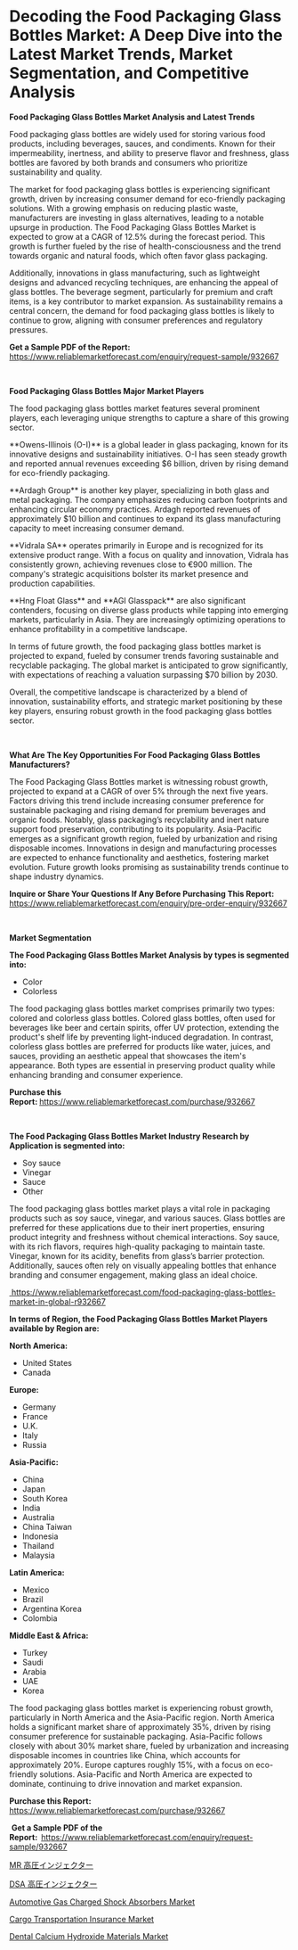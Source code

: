 <p><h1>Decoding the Food Packaging Glass Bottles Market: A Deep Dive into the Latest Market Trends, Market Segmentation, and Competitive Analysis</h1></p><p><strong>Food Packaging Glass Bottles Market Analysis and Latest Trends</strong></p>
<p><p>Food packaging glass bottles are widely used for storing various food products, including beverages, sauces, and condiments. Known for their impermeability, inertness, and ability to preserve flavor and freshness, glass bottles are favored by both brands and consumers who prioritize sustainability and quality.</p><p>The market for food packaging glass bottles is experiencing significant growth, driven by increasing consumer demand for eco-friendly packaging solutions. With a growing emphasis on reducing plastic waste, manufacturers are investing in glass alternatives, leading to a notable upsurge in production. The Food Packaging Glass Bottles Market is expected to grow at a CAGR of 12.5% during the forecast period. This growth is further fueled by the rise of health-consciousness and the trend towards organic and natural foods, which often favor glass packaging.</p><p>Additionally, innovations in glass manufacturing, such as lightweight designs and advanced recycling techniques, are enhancing the appeal of glass bottles. The beverage segment, particularly for premium and craft items, is a key contributor to market expansion. As sustainability remains a central concern, the demand for food packaging glass bottles is likely to continue to grow, aligning with consumer preferences and regulatory pressures.</p></p>
<p><strong>Get a Sample PDF of the Report:&nbsp;</strong> <a href="https://www.reliablemarketforecast.com/enquiry/request-sample/932667">https://www.reliablemarketforecast.com/enquiry/request-sample/932667</a></p>
<p>&nbsp;</p>
<p><strong>Food Packaging Glass Bottles Major Market Players</strong></p>
<p><p>The food packaging glass bottles market features several prominent players, each leveraging unique strengths to capture a share of this growing sector. </p><p>**Owens-Illinois (O-I)** is a global leader in glass packaging, known for its innovative designs and sustainability initiatives. O-I has seen steady growth and reported annual revenues exceeding $6 billion, driven by rising demand for eco-friendly packaging.</p><p>**Ardagh Group** is another key player, specializing in both glass and metal packaging. The company emphasizes reducing carbon footprints and enhancing circular economy practices. Ardagh reported revenues of approximately $10 billion and continues to expand its glass manufacturing capacity to meet increasing consumer demand.</p><p>**Vidrala SA** operates primarily in Europe and is recognized for its extensive product range. With a focus on quality and innovation, Vidrala has consistently grown, achieving revenues close to €900 million. The company's strategic acquisitions bolster its market presence and production capabilities.</p><p>**Hng Float Glass** and **AGI Glasspack** are also significant contenders, focusing on diverse glass products while tapping into emerging markets, particularly in Asia. They are increasingly optimizing operations to enhance profitability in a competitive landscape.</p><p>In terms of future growth, the food packaging glass bottles market is projected to expand, fueled by consumer trends favoring sustainable and recyclable packaging. The global market is anticipated to grow significantly, with expectations of reaching a valuation surpassing $70 billion by 2030.</p><p>Overall, the competitive landscape is characterized by a blend of innovation, sustainability efforts, and strategic market positioning by these key players, ensuring robust growth in the food packaging glass bottles sector.</p></p>
<p>&nbsp;</p>
<p><strong>What Are The Key Opportunities For Food Packaging Glass Bottles Manufacturers?</strong></p>
<p><p>The Food Packaging Glass Bottles market is witnessing robust growth, projected to expand at a CAGR of over 5% through the next five years. Factors driving this trend include increasing consumer preference for sustainable packaging and rising demand for premium beverages and organic foods. Notably, glass packaging’s recyclability and inert nature support food preservation, contributing to its popularity. Asia-Pacific emerges as a significant growth region, fueled by urbanization and rising disposable incomes. Innovations in design and manufacturing processes are expected to enhance functionality and aesthetics, fostering market evolution. Future growth looks promising as sustainability trends continue to shape industry dynamics.</p></p>
<p><strong>Inquire or Share Your Questions If Any Before Purchasing This Report:</strong> <a href="https://www.reliablemarketforecast.com/enquiry/pre-order-enquiry/932667">https://www.reliablemarketforecast.com/enquiry/pre-order-enquiry/932667</a></p>
<p>&nbsp;</p>
<p><strong>Market Segmentation</strong></p>
<p><strong>The Food Packaging Glass Bottles Market Analysis by types is segmented into:</strong></p>
<p><ul><li>Color</li><li>Colorless</li></ul></p>
<p><p>The food packaging glass bottles market comprises primarily two types: colored and colorless glass bottles. Colored glass bottles, often used for beverages like beer and certain spirits, offer UV protection, extending the product's shelf life by preventing light-induced degradation. In contrast, colorless glass bottles are preferred for products like water, juices, and sauces, providing an aesthetic appeal that showcases the item's appearance. Both types are essential in preserving product quality while enhancing branding and consumer experience.</p></p>
<p><strong>Purchase this Report:&nbsp;</strong><a href="https://www.reliablemarketforecast.com/purchase/932667">https://www.reliablemarketforecast.com/purchase/932667</a></p>
<p>&nbsp;</p>
<p><strong>The Food Packaging Glass Bottles Market Industry Research by Application is segmented into:</strong></p>
<p><ul><li>Soy sauce</li><li>Vinegar</li><li>Sauce</li><li>Other</li></ul></p>
<p><p>The food packaging glass bottles market plays a vital role in packaging products such as soy sauce, vinegar, and various sauces. Glass bottles are preferred for these applications due to their inert properties, ensuring product integrity and freshness without chemical interactions. Soy sauce, with its rich flavors, requires high-quality packaging to maintain taste. Vinegar, known for its acidity, benefits from glass’s barrier protection. Additionally, sauces often rely on visually appealing bottles that enhance branding and consumer engagement, making glass an ideal choice.</p></p>
<p><a href="https://www.reliablemarketforecast.com/food-packaging-glass-bottles-market-in-global-r932667">&nbsp;https://www.reliablemarketforecast.com/food-packaging-glass-bottles-market-in-global-r932667</a></p>
<p><strong>In terms of Region, the Food Packaging Glass Bottles Market Players available by Region are:</strong></p>
<p>
    <p> <strong> North America: </strong>
        <ul>
            <li>United States</li>
            <li>Canada</li>
        </ul>
        </p> 
    <p> <strong> Europe: </strong>
        <ul>
            <li>Germany</li>
            <li>France</li>
            <li>U.K.</li>
            <li>Italy</li>
            <li>Russia</li>
        </ul>
        </p> 
    <p> <strong> Asia-Pacific: </strong>
        <ul>
            <li>China</li>
            <li>Japan</li>
            <li>South Korea</li>
            <li>India</li>
            <li>Australia</li>
            <li>China Taiwan</li>
            <li>Indonesia</li>
            <li>Thailand</li>
            <li>Malaysia</li>
        </ul>
        </p> 
    <p> <strong> Latin America: </strong>
        <ul>
            <li>Mexico</li>
            <li>Brazil</li>
            <li>Argentina Korea</li>
            <li>Colombia</li>
        </ul>
        </p> 
    <p> <strong> Middle East & Africa: </strong>
        <ul>
            <li>Turkey</li>
            <li>Saudi</li>
            <li>Arabia</li>
            <li>UAE</li>
            <li>Korea</li>
        </ul>
    </p>
    </p>
<p><p>The food packaging glass bottles market is experiencing robust growth, particularly in North America and the Asia-Pacific region. North America holds a significant market share of approximately 35%, driven by rising consumer preference for sustainable packaging. Asia-Pacific follows closely with about 30% market share, fueled by urbanization and increasing disposable incomes in countries like China, which accounts for approximately 20%. Europe captures roughly 15%, with a focus on eco-friendly solutions. Asia-Pacific and North America are expected to dominate, continuing to drive innovation and market expansion.</p></p>
<p><strong>Purchase this Report: </strong><a href="https://www.reliablemarketforecast.com/purchase/932667">https://www.reliablemarketforecast.com/purchase/932667</a></p>
<p>&nbsp;<strong>Get a Sample PDF of the Report:&nbsp;&nbsp;</strong><a href="https://www.reliablemarketforecast.com/enquiry/request-sample/932667">https://www.reliablemarketforecast.com/enquiry/request-sample/932667</a></p>
<p><strong></strong></p>
<p><p><a href="https://medium.com/@royfoote921/mr-high-pressure-injectors-market-%E3%81%AE%E3%82%B0%E3%83%AD%E3%83%BC%E3%83%90%E3%83%AB%E5%B8%82%E5%A0%B4%E6%A6%82%E8%A6%81%E3%81%AF-%E4%B8%96%E7%95%8C%E3%81%8A%E3%82%88%E3%81%B3%E4%B8%BB%E8%A6%81%E5%B8%82%E5%A0%B4%E3%81%AB%E3%81%8A%E3%81%91%E3%82%8B%E6%A5%AD%E7%95%8C%E3%81%AB%E5%BD%B1%E9%9F%BF%E3%82%92%E4%B8%8E%E3%81%88%E3%82%8B%E4%B8%BB%E8%A6%81%E3%81%AA%E3%83%88%E3%83%AC%E3%83%B3%E3%83%89%E3%81%AB%E3%81%A4%E3%81%84%E3%81%A6-%E7%8B%AC%E8%87%AA%E3%81%AE%E8%A6%96%E7%82%B9%E3%82%92%E6%8F%90%E4%BE%9B%E3%81%97%E3%81%BE%E3%81%99-ddc8dcfb742d">MR 高圧インジェクター</a></p><p><a href="https://medium.com/@royfoote921/dsa-high-pressure-injectors-market-%E3%81%AE%E3%82%B0%E3%83%AD%E3%83%BC%E3%83%90%E3%83%AB%E5%B8%82%E5%A0%B4%E6%A6%82%E8%A6%81%E3%81%AF-%E4%B8%96%E7%95%8C%E3%81%8A%E3%82%88%E3%81%B3%E4%B8%BB%E8%A6%81%E5%B8%82%E5%A0%B4%E3%81%AB%E3%81%8A%E3%81%91%E3%82%8B%E6%A5%AD%E7%95%8C%E3%81%AB%E5%BD%B1%E9%9F%BF%E3%82%92%E4%B8%8E%E3%81%88%E3%82%8B%E4%B8%BB%E8%A6%81%E3%81%AA%E3%83%88%E3%83%AC%E3%83%B3%E3%83%89%E3%81%AB%E3%81%A4%E3%81%84%E3%81%A6-%E7%8B%AC%E8%87%AA%E3%81%AE%E8%A6%96%E7%82%B9%E3%82%92%E6%8F%90%E4%BE%9B%E3%81%97%E3%81%BE%E3%81%99-fa118b8531c1">DSA 高圧インジェクター</a></p><p><a href="https://issuu.com/reportprime-2/docs/automotive-gas-charged-shock-absorb_773602acf96434">Automotive Gas Charged Shock Absorbers Market</a></p><p><a href="https://www.linkedin.com/pulse/global-cargo-transportation-insurance-market-trends-insights-rqrnf?trackingId=B0H2k4U4T3axyFk0J8URlg%3D%3D">Cargo Transportation Insurance Market</a></p><p><a href="https://github.com/pizolina/Market-Research-Report-List-6/blob/main/dental-calcium-hydroxide-materials-market.md">Dental Calcium Hydroxide Materials Market</a></p></p>